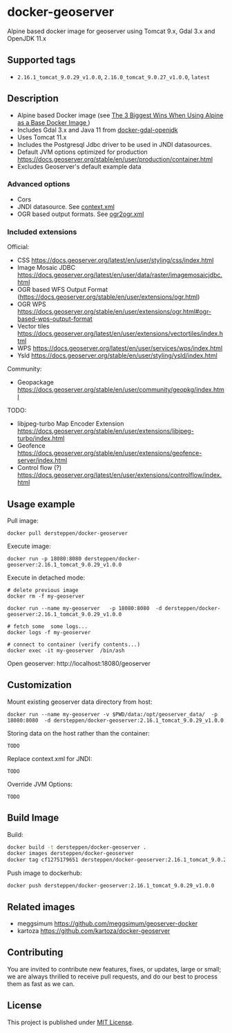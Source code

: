 # docker-geoserver

Alpine based docker image for geoserver using Tomcat 9.x,  Gdal 3.x and OpenJDK  11.x


## Supported tags

* `2.16.1_tomcat_9.0.29_v1.0.0`, `2.16.0_tomcat_9.0.27_v1.0.0`,  `latest`

## Description

* Alpine based Docker image (see    [The 3 Biggest Wins When Using Alpine as a Base Docker Image ](https://nickjanetakis.com/blog/the-3-biggest-wins-when-using-alpine-as-a-base-docker-image)   )
* Includes Gdal 3.x and Java 11 from [docker-gdal-openjdk](https://github.com/dersteppenwolf/docker-gdal-openjdk)  
* Uses Tomcat 11.x
* Includes the Postgresql Jdbc driver to be used in JNDI datasources.
* Default JVM options optimized for production https://docs.geoserver.org/stable/en/user/production/container.html
* Excludes Geoserver's default example data

### Advanced options

* Cors
* JNDI datasource. See  [context.xml](tomcat/conf/dev/context.xml)    
* OGR based output formats.  See    [ogr2ogr.xml](ogr2ogr.xml )

### Included extensions

Official: 

* CSS https://docs.geoserver.org/latest/en/user/styling/css/index.html
* Image Mosaic JDBC https://docs.geoserver.org/latest/en/user/data/raster/imagemosaicjdbc.html
* OGR based WFS Output Format (https://docs.geoserver.org/stable/en/user/extensions/ogr.html)
* OGR WPS https://docs.geoserver.org/stable/en/user/extensions/ogr.html#ogr-based-wps-output-format
* Vector tiles https://docs.geoserver.org/latest/en/user/extensions/vectortiles/index.html
* WPS https://docs.geoserver.org/latest/en/user/services/wps/index.html
* Ysld https://docs.geoserver.org/stable/en/user/styling/ysld/index.html


Community:

* Geopackage  https://docs.geoserver.org/stable/en/user/community/geopkg/index.html


TODO:

* libjpeg-turbo Map Encoder Extension https://docs.geoserver.org/stable/en/user/extensions/libjpeg-turbo/index.html
* Geofence https://docs.geoserver.org/stable/en/user/extensions/geofence-server/index.html
* Control flow (?) https://docs.geoserver.org/latest/en/user/extensions/controlflow/index.html




## Usage example

Pull image:

    docker pull dersteppen/docker-geoserver

Execute image:

    docker run -p 18080:8080 dersteppen/docker-geoserver:2.16.1_tomcat_9.0.29_v1.0.0

Execute in detached mode:

    # delete previous image
    docker rm -f my-geoserver

    docker run --name my-geoserver   -p 18080:8080  -d dersteppen/docker-geoserver:2.16.1_tomcat_9.0.29_v1.0.0

    # fetch some  some logs...
    docker logs -f my-geoserver 

    # connect to container (verify contents...)
    docker exec -it my-geoserver  /bin/ash

Open geoserver: http://localhost:18080/geoserver

## Customization

Mount existing geoserver data directory from host: 

    docker run --name my-geoserver -v $PWD/data:/opt/geoserver_data/  -p 18080:8080  -d dersteppen/docker-geoserver:2.16.1_tomcat_9.0.29_v1.0.0

Storing data on the host rather than the container:

    TODO

Replace context.xml for JNDI:

    TODO

Override JVM Options:

    TODO



## Build Image

Build:

```bash
docker build -t dersteppen/docker-geoserver .
docker images dersteppen/docker-geoserver
docker tag cf1275179651 dersteppen/docker-geoserver:2.16.1_tomcat_9.0.29_v1.0.0
```

Push image to dockerhub:

    docker push dersteppen/docker-geoserver:2.16.1_tomcat_9.0.29_v1.0.0

## Related images

* meggsimum https://github.com/meggsimum/geoserver-docker 
* kartoza https://github.com/kartoza/docker-geoserver


## Contributing

You are invited to contribute new features, fixes, or updates, large or small; we are always thrilled to receive pull requests, and do our best to process them as fast as we can.

## License

This project is published under [MIT License](LICENSE).
